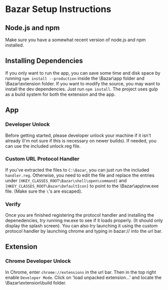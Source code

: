 # Bazar Setup Instructions

## Node.js and npm
Make sure you have a somewhat recent version of node.js and npm installed.

## Installing Dependencies
If you only want to run the app, you can save some time and disk space by running `npm install --production` inside the \Bazar\app folder and \Bazar\extension folder. If you want to modify the source, you may want to install the dev dependencies. Just run `npm install`. The project uses gulp as a build system for both the extension and the app.

## App

### Developer Unlock
Before getting started, please developer unlock your machine if it isn't already (I'm not sure if this is necessary on newer builds). If needed, you can use the included unlock.reg file.

### Custom URL Protocol Handler
If you've extracted the files to `C:\Bazar`, you can just run the included `handler.reg`. Otherwise, you need to edit the file and replace the entries under `[HKEY_CLASSES_ROOT\Bazar\shell\open\command]` and `[HKEY_CLASSES_ROOT\Bazar\DefaultIcon]` to point to the \Bazar\app\nw.exe file. (Make sure the `\`'s are escaped).

### Verify
Once you are finished registering the protocol handler and installing the depenedencies, try running nw.exe to see if it loads properly. (It should only display the splash screen). You can also try launching it using the custom protocol handler by launching chrome and typing in bazar:// into the url bar.

## Extension

### Chrome Developer Unlock
In Chrome, enter `chrome://extensions` in the url bar. Then in the top right enable `Developer Mode`. Click on 'load unpacked extension...' and locate the \Bazar\extension\build folder.
